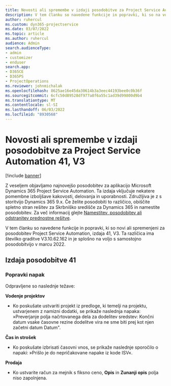 ```yaml
---
title: Novosti ali spremembe v izdaji posodobitve za Project Service Automation 41, V3
description: V tem članku so navedene funkcije in popravki, ki so na voljo v Microsoft Dynamics 365 Project Service Automation Posodobitev izdaja 41, V3.
author: ruhercul
ms.custom: dyn365-projectservice
ms.date: 03/07/2022
ms.topic: article
ms.author: ruhercul
audience: Admin
search.audienceType:
- admin
- customizer
- enduser
search.app:
- D365CE
- D365PS
- ProjectOperations
ms.reviewer: johnmichalak
ms.openlocfilehash: 8625ae16e45da30614b3a3eec44193bee0c0b36f
ms.sourcegitcommit: 6cfc50d89528df977a8f6a55c1ad39d99800d9b4
ms.translationtype: MT
ms.contentlocale: sl-SI
ms.lasthandoff: 06/03/2022
ms.locfileid: "8930568"
---
```

# <a name="whats-new-or-changed-in-project-service-automation-update-release-41-v3"></a>Novosti ali spremembe v izdaji posodobitve za Project Service Automation 41, V3

[!include [banner](../includes/psa-now-project-operations.md)]

Z veseljem objavljamo najnovejšo posodobitev za aplikacijo Microsoft Dynamics 365 Project Service Automation. Ta izdaja vključuje nekatere pomembne izboljšave kakovosti, delovanja in uporabnosti. Združljiva je z s storitvijo Dynamics 365 9.x. Če želite posodobiti to različico, obiščite spletno stran rešitev za Skrbniško središče za Dynamics 365 in namestite posodobitev. Za več informacij glejte [Namestitev, posodobitev ali odstranitev prednostne rešitve](/power-platform/admin/install-remove-preferred-solution).

V tem članku so navedene funkcije in popravki, ki so novi ali spremenjeni za posodobitev Project Service Automation, izdaja 41, V3. Ta različica ima številko graditve V3.10.62.162 in je splošno na voljo s samostojno posodobitvijo v marcu 2022.

## <a name="update-release-41"></a>Izdaja posodobitve 41

### <a name="bug-fixes"></a>Popravki napak

Odpravljene so naslednje težave:

**Vodenje projektov**
- Ko poskušate ustvariti projekt iz predloge, ki temelji na projektu, ustvarjenem z namizni dodatki, se prikaže naslednja napaka: »Preverjanje polja načrtovanega dela za dodelitev sredstev: Končni datum vsake časovne rezine dodelitve vira ne sme biti prej kot njen začetni datum Datum".

**Čas in strošek**
- Ko poskušate izbrisati časovni vnos, se prikaže naslednje sporočilo o napaki: »Prišlo je do nepričakovane napake iz kode ISV«.

**Prodaja**
- Ko ustvarite račun za mejnik s fiksno ceno, **Opis** in **Zunanji opis** polja niso zapolnjena. 
